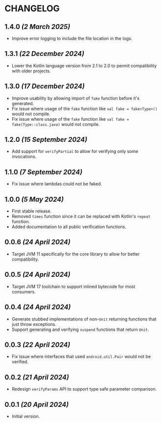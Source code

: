 # CHANGELOG

## 1.4.0 *(2 March 2025)*
- Improve error logging to include the file location in the logs.

## 1.3.1 *(22 December 2024)*
- Lower the Kotlin language version from 2.1 to 2.0 to permit compatibility with older projects.

## 1.3.0 *(17 December 2024)*
- Improve usability by allowing import of `fake` function before it's generated.
- Fix issue where usage of the `fake` function like `val fake = fake<Type>()` would not compile.
- Fix issue where usage of the `fake` function like `val fake = fake(Type::class.java)` would not compile.

## 1.2.0 *(15 September 2024)*
- Add support for `verifyPartial` to allow for verifying only some invocations.

## 1.1.0 *(7 September 2024)*
- Fix issue where lambdas could not be faked.

## 1.0.0 *(5 May 2024)*
- First stable release.
- Removed `times` function since it can be replaced with Kotlin's `repeat` function.
- Added documentation to all public verification functions.

## 0.0.6 *(24 April 2024)*
- Target JVM 11 specifically for the core library to allow for better compatibility.

## 0.0.5 *(24 April 2024)*
- Target JVM 17 toolchain to support inlined bytecode for most consumers.

## 0.0.4 *(24 April 2024)*
- Generate stubbed implementations of non-`Unit` returning functions that just throw exceptions.
- Support generating and verifying `suspend` functions that return `Unit`.

## 0.0.3 *(22 April 2024)*
- Fix issue where interfaces that used `android.util.Pair` would not be verified.

## 0.0.2 *(21 April 2024)*
- Redesign `verifyParams` API to support type safe parameter comparison.

## 0.0.1 *(20 April 2024)*
- Initial version.
